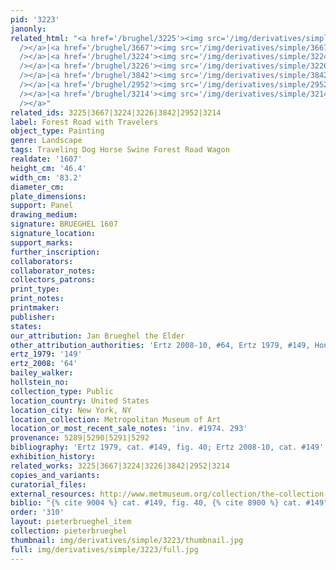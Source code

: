 ```yaml
---
pid: '3223'
janonly: 
related_html: "<a href='/brughel/3225'><img src='/img/derivatives/simple/3225/thumbnail.jpg'
  /></a>|<a href='/brughel/3667'><img src='/img/derivatives/simple/3667/thumbnail.jpg'
  /></a>|<a href='/brughel/3224'><img src='/img/derivatives/simple/3224/thumbnail.jpg'
  /></a>|<a href='/brughel/3226'><img src='/img/derivatives/simple/3226/thumbnail.jpg'
  /></a>|<a href='/brughel/3842'><img src='/img/derivatives/simple/3842/thumbnail.jpg'
  /></a>|<a href='/brughel/2952'><img src='/img/derivatives/simple/2952/thumbnail.jpg'
  /></a>|<a href='/brughel/3214'><img src='/img/derivatives/simple/3214/thumbnail.jpg'
  /></a>"
related_ids: 3225|3667|3224|3226|3842|2952|3214
label: Forest Road with Travelers
object_type: Painting
genre: Landscape
tags: Traveling Dog Horse Swine Forest Road Wagon
realdate: '1607'
height_cm: '46.4'
width_cm: '83.2'
diameter_cm: 
plate_dimensions: 
support: Panel
drawing_medium: 
signature: BRUEGHEL 1607
signature_location: 
support_marks: 
further_inscription: 
collaborators: 
collaborator_notes: 
collectors_patrons: 
print_type: 
print_notes: 
printmaker: 
publisher: 
states: 
our_attribution: Jan Brueghel the Elder
other_attribution_authorities: 'Ertz 2008-10, #64, Ertz 1979, #149, Honig database'
ertz_1979: '149'
ertz_2008: '64'
bailey_walker: 
hollstein_no: 
collection_type: Public
location_country: United States
location_city: New York, NY
location_collection: Metropolitan Museum of Art
location_or_most_recent_sale_notes: 'inv. #1974. 293'
provenance: 5289|5290|5291|5292
bibliography: 'Ertz 1979, cat. #149, fig. 40; Ertz 2008-10, cat. #149'
exhibition_history: 
related_works: 3225|3667|3224|3226|3842|2952|3214
copies_and_variants: 
curatorial_files: 
external_resources: http://www.metmuseum.org/collection/the-collection-online/search/435810
biblio: "{% cite 9004 %} cat. #149, fig. 40, {% cite 8900 %} cat. #149"
order: '310'
layout: pieterbrueghel_item
collection: pieterbrueghel
thumbnail: img/derivatives/simple/3223/thumbnail.jpg
full: img/derivatives/simple/3223/full.jpg
---
```

